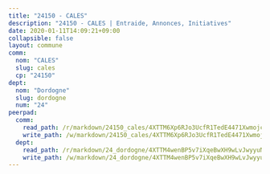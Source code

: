 ```yaml
---
title: "24150 - CALES"
description: "24150 - CALES | Entraide, Annonces, Initiatives"
date: 2020-01-11T14:09:21+09:00
collapsible: false
layout: commune
comm:
  nom: "CALES"
  slug: cales
  cp: "24150"
dept:
  nom: "Dordogne"
  slug: dordogne
  num: "24"
peerpad:
  comm:
    read_path: /r/markdown/24150_cales/4XTTM6Xp6RJo3UcfR1TedE4471Xwmojc5VYtZtmzEBqiukGVG
    write_path: /w/markdown/24150_cales/4XTTM6Xp6RJo3UcfR1TedE4471Xwmojc5VYtZtmzEBqiukGVG-K3TgU2HW7zj6SpxngGmnHXtk4t988KDuSdGfcrF3KTci83nMeiGDzVMqspxZRuhgDoGSgtZX1Uryf56p9iShwcNsvHtq4sqYj4DSJN8mmMcxgsjYicKHQC2PTC3yM3DRrD8XHfaA
  dept:
    read_path: /r/markdown/24_dordogne/4XTTM4wenBP5v7iXqeBwXH9wLvJwyyuNKzLxRyGzSZXmCuzgg
    write_path: /w/markdown/24_dordogne/4XTTM4wenBP5v7iXqeBwXH9wLvJwyyuNKzLxRyGzSZXmCuzgg-K3TgUusQQUSAmJPXozCTSBeqjqksxkVWGVxtHwEFrs5RuocQr8weKG2oQg7MVeg2F9Hhv7ggtBiBU8D9pdXEPa9M67VU3BzgAG9BCtQw3VY3Xcxk2YSegk3iUXMkpicGxxJr7mWp
---
```


